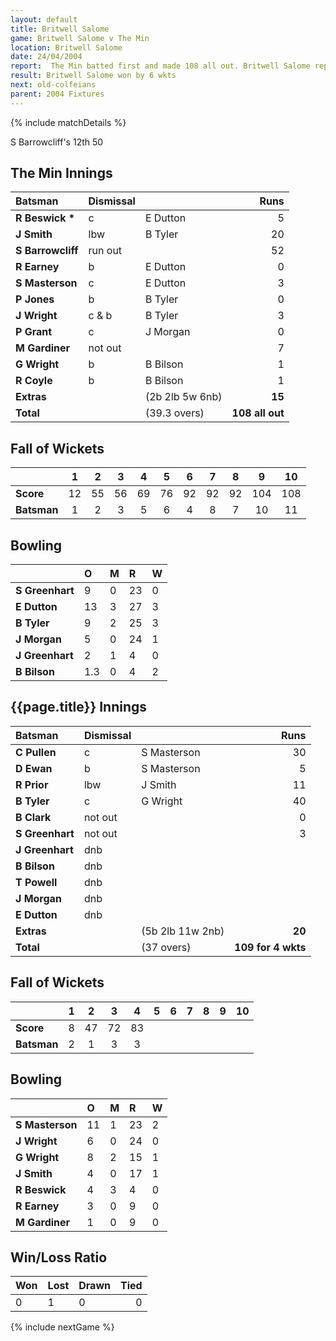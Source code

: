 ```yaml
---
layout: default
title: Britwell Salome
game: Britwell Salome v The Min
location: Britwell Salome
date: 24/04/2004
report:  The Min batted first and made 108 all out. Britwell Salome replied with 109 for 4 wkts
result: Britwell Salome won by 6 wkts
next: old-colfeians
parent: 2004 Fixtures
---
```


{% include matchDetails %}

S Barrowcliff's 12th 50

## The Min Innings

| Batsman | Dismissal |  | Runs |
|:---|:---|---|---:|
| **R Beswick &#42;** | c | E Dutton | 5 |
| **J Smith** | lbw | B Tyler | 20 |
| **S Barrowcliff** | run out |  | 52 |
| **R Earney** | b | E Dutton | 0 |
| **S Masterson** | c | E Dutton | 3 |
| **P Jones** | b | B Tyler | 0 |
| **J Wright** | c & b | B Tyler | 3 |
| **P Grant** | c | J Morgan | 0 |
| **M Gardiner** | not out |  | 7 |
| **G Wright** | b | B Bilson | 1 |
| **R Coyle** | b | B Bilson | 1 |
| **Extras** | | (2b 2lb 5w 6nb) | **15** |
| **Total** | | (39.3 overs) | **108 all out** |

## Fall of Wickets

| | 1 | 2 | 3 | 4 | 5 | 6 | 7 | 8 | 9 | 10 |
|---|:---:|:---:|:---:|:---:|:---:|:---:|:---:|:---:|:---:|:---:|
| **Score** | 12 | 55 | 56 | 69 | 76 | 92 | 92 | 92 | 104 | 108 |
| **Batsman** | 1 | 2 | 3 | 5 | 6 | 4 | 8 | 7 | 10 | 11 |

## Bowling

| | O | M | R | W |
|---|:---|:---|:---|:---|
| **S Greenhart** | 9 | 0 | 23 | 0 |
| **E Dutton** | 13 | 3 | 27 | 3 |
| **B Tyler** | 9 | 2 | 25 | 3 |
| **J Morgan** | 5 | 0 | 24 | 1 |
| **J Greenhart** | 2 | 1 | 4 | 0 |
| **B Bilson** | 1.3 | 0 | 4 | 2 |

## {{page.title}} Innings

| Batsman | Dismissal |  | Runs |
|:---|:---|---|---:|
| **C Pullen** | c | S Masterson | 30 |
| **D Ewan** | b | S Masterson | 5 |
| **R Prior** | lbw | J Smith | 11 |
| **B Tyler** | c | G Wright | 40 |
| **B Clark** | not out |  | 0 |
| **S Greenhart** | not out |  | 3 |
| **J Greenhart** | dnb |  |  |
| **B Bilson** | dnb |  |  |
| **T Powell** | dnb |  |  |
| **J Morgan** | dnb |  |  |
| **E Dutton** | dnb |  |  |
| **Extras** | | (5b 2lb 11w 2nb) | **20** |
| **Total** | | (37 overs) | **109 for 4 wkts** |

## Fall of Wickets

| | 1 | 2 | 3 | 4 | 5 | 6 | 7 | 8 | 9 | 10 |
|---|:---:|:---:|:---:|:---:|:---:|:---:|:---:|:---:|:---:|:---:|
| **Score** | 8 | 47 | 72 | 83 |  |  |  |  |  |  |
| **Batsman** | 2 | 1 | 3 | 3 |  |  |  |  |  |  |

## Bowling

| | O | M | R | W |
|---|:---|:---|:---|:---|
| **S Masterson** | 11 | 1 | 23 | 2 |
| **J Wright** | 6 | 0 | 24 | 0 |
| **G Wright** | 8 | 2 | 15 | 1 |
| **J Smith** | 4 | 0 | 17 | 1 |
| **R Beswick** | 4 | 3 | 4 | 0 |
| **R Earney** | 3 | 0 | 9 | 0 |
| **M Gardiner** | 1 | 0 | 9 | 0 |

## Win/Loss Ratio

| Won | Lost | Drawn | Tied |
|:---|:---|:---|---:|
| 0 | 1 | 0 | 0 |

{% include nextGame %}